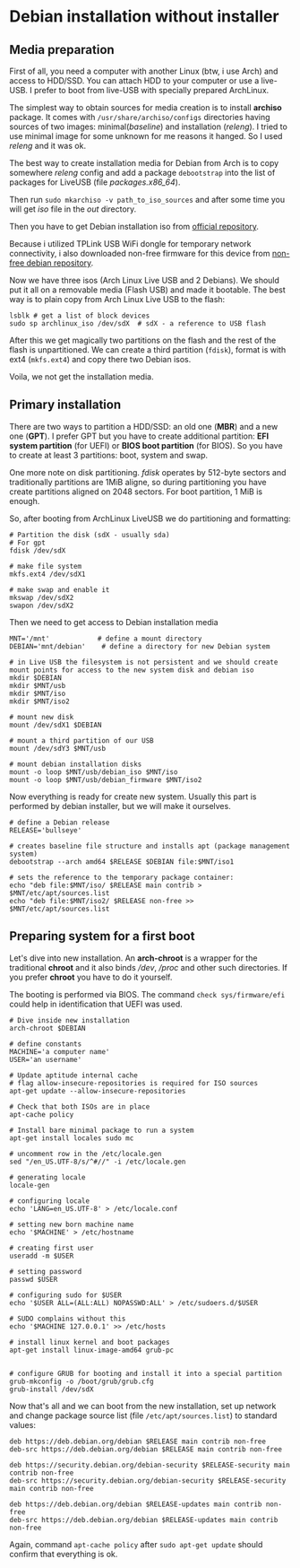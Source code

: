 # Debian installation without installer


## Media preparation

First of all, you need a computer with another Linux (btw, i use Arch) and access to HDD/SSD. You can attach HDD to your computer or use a live-USB.
I prefer to boot from live-USB with specially prepared ArchLinux.

The simplest way to obtain sources for media creation is to install **archiso** package. It comes with `/usr/share/archiso/configs` directories
having sources of two images: minimal(*baseline*) and installation (*releng*). I tried to use minimal image for some unknown for me reasons it hanged.
So I used *releng* and it was ok.

The best way to create installation media for Debian from Arch is to copy somewhere *releng* config and add a package `debootstrap` into the list
of packages for LiveUSB (file *packages.x86_64*).

Then run `sudo mkarchiso -v path_to_iso_sources` and after some time you will get *iso* file in the *out* directory.

Then you have to get Debian installation iso from [official repository](https://cdimage.debian.org/cdimage/archive).

Because i utilized TPLink USB WiFi dongle for temporary network connectivity, i also downloaded non-free firmware for this device
from [non-free debian repository](https://cdimage.debian.org/cdimage/unofficial/non-free/cd-including-firmware/archive).

Now we have three isos (Arch Linux Live USB and 2 Debians). We should put it all on a removable media (Flash USB) and made it bootable.
The best way is to plain copy from Arch Linux Live USB to the flash:
```
lsblk # get a list of block devices
sudo sp archlinux_iso /dev/sdX  # sdX - a reference to USB flash
```

After this we get magically two partitions on the flash and the rest of the flash is unpartitioned. We can create a third partition (`fdisk`),
format is with ext4 (`mkfs.ext4`) and copy there two Debian isos.

Voila, we not get the installation media.

## Primary installation

There are two ways to partition a HDD/SSD: an old one (**MBR**) and a new one (**GPT**). I prefer GPT but you have to create additional
partition: **EFI system partition** (for UEFI) or **BIOS boot partition** (for BIOS). So you have to create at least 3 partitions:
boot, system and swap.

One more note on disk partitioning. *fdisk* operates by 512-byte sectors and traditionally partitions are 1MiB aligne, so during partitioning
you have create partitions aligned on 2048 sectors. For boot partition, 1 MiB is enough.

So, after booting from ArchLinux LiveUSB we do partitioning and formatting:

```
# Partition the disk (sdX - usually sda)
# For gpt
fdisk /dev/sdX

# make file system
mkfs.ext4 /dev/sdX1

# make swap and enable it
mkswap /dev/sdX2
swapon /dev/sdX2
```

Then we need to get access to Debian installation media

```
MNT='/mnt'            # define a mount directory
DEBIAN='mnt/debian'    # define a directory for new Debian system

# in Live USB the filesystem is not persistent and we should create mount points for access to the new system disk and debian iso
mkdir $DEBIAN
mkdir $MNT/usb
mkdir $MNT/iso
mkdir $MNT/iso2

# mount new disk
mount /dev/sdX1 $DEBIAN

# mount a third partition of our USB
mount /dev/sdY3 $MNT/usb

# mount debian installation disks
mount -o loop $MNT/usb/debian_iso $MNT/iso
mount -o loop $MNT/usb/debian_firmware $MNT/iso2
```

Now everything is ready for create new system. Usually this part is performed by debian installer, but we will make it ourselves.

```
# define a Debian release
RELEASE='bullseye'

# creates baseline file structure and installs apt (package management system)
debootstrap --arch amd64 $RELEASE $DEBIAN file:$MNT/iso1

# sets the reference to the temporary package container:
echo "deb file:$MNT/iso/ $RELEASE main contrib > $MNT/etc/apt/sources.list
echo "deb file:$MNT/iso2/ $RELEASE non-free >> $MNT/etc/apt/sources.list
```

## Preparing system for a first boot

Let's dive into new installation. An **arch-chroot** is a wrapper for the traditional **chroot** and it also binds */dev*, */proc* and other
such directories. If you prefer **chroot** you have to do it yourself.

The booting is performed via BIOS. The command `check sys/firmware/efi` could help in identification that UEFI was used.

```
# Dive inside new installation
arch-chroot $DEBIAN

# define constants
MACHINE='a computer name'
USER='an username'

# Update aptitude internal cache
# flag allow-insecure-repositories is required for ISO sources
apt-get update --allow-insecure-repositories

# Check that both ISOs are in place
apt-cache policy

# Install bare minimal package to run a system
apt-get install locales sudo mc

# uncomment row in the /etc/locale.gen
sed "/en_US.UTF-8/s/^#//" -i /etc/locale.gen

# generating locale
locale-gen

# configuring locale
echo 'LANG=en_US.UTF-8' > /etc/locale.conf

# setting new born machine name
echo '$MACHINE' > /etc/hostname

# creating first user
useradd -m $USER

# setting password
passwd $USER

# configuring sudo for $USER
echo '$USER ALL=(ALL:ALL) NOPASSWD:ALL' > /etc/sudoers.d/$USER

# SUDO complains without this
echo '$MACHINE 127.0.0.1' >> /etc/hosts

# install linux kernel and boot packages
apt-get install linux-image-amd64 grub-pc


# configure GRUB for booting and install it into a special partition
grub-mkconfig -o /boot/grub/grub.cfg
grub-install /dev/sdX
```

Now that's all and we can boot from the new installation, set up network and change package source list (file `/etc/apt/sources.list`)
to standard values:

```
deb https://deb.debian.org/debian $RELEASE main contrib non-free
deb-src https://deb.debian.org/debian $RELEASE main contrib non-free

deb https://security.debian.org/debian-security $RELEASE-security main contrib non-free
deb-src https://security.debian.org/debian-security $RELEASE-security main contrib non-free

deb https://deb.debian.org/debian $RELEASE-updates main contrib non-free
deb-src https://deb.debian.org/debian $RELEASE-updates main contrib non-free
```

Again, command `apt-cache policy` after `sudo apt-get update` should confirm that everything is ok.
